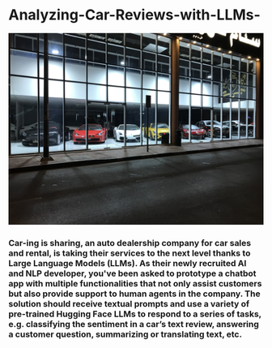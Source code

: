 # Analyzing-Car-Reviews-with-LLMs-

![Car Showroom](PictureCarReview.JPG)

### Car-ing is sharing, an auto dealership company for car sales and rental, is taking their services to the next level thanks to Large Language Models (LLMs). As their newly recruited AI and NLP developer, you've been asked to prototype a chatbot app with multiple functionalities that not only assist customers but also provide support to human agents in the company. The solution should receive textual prompts and use a variety of pre-trained Hugging Face LLMs to respond to a series of tasks, e.g. classifying the sentiment in a car’s text review, answering a customer question, summarizing or translating text, etc.
